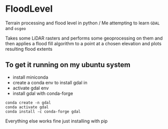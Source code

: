 # FloodLevel
Terrain processing and flood level in python / Me attempting to learn `GDAL` and `osgeo`


Takes some LiDAR rasters and performs some geoprocessing on them and then applies a flood fill algorithm to a point at a chosen elevation and plots resulting flood extents

## To get it running on my ubuntu system
- install miniconda
- create a conda env to install gdal in
- activate gdal env
- install gdal with conda-forge
```
conda create -n gdal
conda activate gdal
conda install -c conda-forge gdal
```
Everything else works fine just installing with pip

